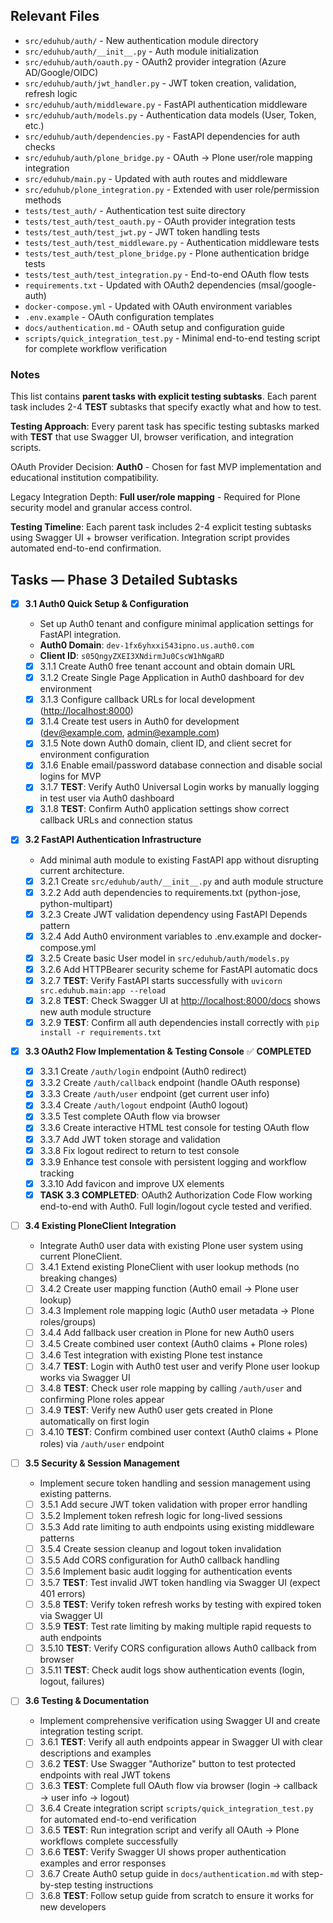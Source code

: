## Relevant Files

- `src/eduhub/auth/` - New authentication module directory
- `src/eduhub/auth/__init__.py` - Auth module initialization
- `src/eduhub/auth/oauth.py` - OAuth2 provider integration (Azure AD/Google/OIDC)
- `src/eduhub/auth/jwt_handler.py` - JWT token creation, validation, refresh logic
- `src/eduhub/auth/middleware.py` - FastAPI authentication middleware
- `src/eduhub/auth/models.py` - Authentication data models (User, Token, etc.)
- `src/eduhub/auth/dependencies.py` - FastAPI dependencies for auth checks
- `src/eduhub/auth/plone_bridge.py` - OAuth → Plone user/role mapping integration
- `src/eduhub/main.py` - Updated with auth routes and middleware
- `src/eduhub/plone_integration.py` - Extended with user role/permission methods
- `tests/test_auth/` - Authentication test suite directory
- `tests/test_auth/test_oauth.py` - OAuth provider integration tests
- `tests/test_auth/test_jwt.py` - JWT token handling tests
- `tests/test_auth/test_middleware.py` - Authentication middleware tests
- `tests/test_auth/test_plone_bridge.py` - Plone authentication bridge tests
- `tests/test_auth/test_integration.py` - End-to-end OAuth flow tests
- `requirements.txt` - Updated with OAuth2 dependencies (msal/google-auth)
- `docker-compose.yml` - Updated with OAuth environment variables
- `.env.example` - OAuth configuration templates
- `docs/authentication.md` - OAuth setup and configuration guide
- `scripts/quick_integration_test.py` - Minimal end-to-end testing script for complete workflow verification

### Notes

This list contains **parent tasks with explicit testing subtasks**. Each parent task includes 2-4 **TEST** subtasks that specify exactly what and how to test.

**Testing Approach**: Every parent task has specific testing subtasks marked with **TEST** that use Swagger UI, browser verification, and integration scripts.

OAuth Provider Decision: **Auth0** - Chosen for fast MVP implementation and educational institution compatibility.

Legacy Integration Depth: **Full user/role mapping** - Required for Plone security model and granular access control.

**Testing Timeline**: Each parent task includes 2-4 explicit testing subtasks using Swagger UI + browser verification. Integration script provides automated end-to-end confirmation.

## Tasks — Phase 3 Detailed Subtasks

- [x] **3.1 Auth0 Quick Setup & Configuration**
  - Set up Auth0 tenant and configure minimal application settings for FastAPI integration.
  - **Auth0 Domain**: `dev-1fx6yhxxi543ipno.us.auth0.com`
  - **Client ID**: `s05QngyZXEI3XNdirmJu0CscW1hNgaRD`

  - [x] 3.1.1 Create Auth0 free tenant account and obtain domain URL
  - [x] 3.1.2 Create Single Page Application in Auth0 dashboard for dev environment
  - [x] 3.1.3 Configure callback URLs for local development (<http://localhost:8000>)
  - [x] 3.1.4 Create test users in Auth0 for development (<dev@example.com>, <admin@example.com>)
  - [x] 3.1.5 Note down Auth0 domain, client ID, and client secret for environment configuration
  - [x] 3.1.6 Enable email/password database connection and disable social logins for MVP
  - [x] 3.1.7 **TEST**: Verify Auth0 Universal Login works by manually logging in test user via Auth0 dashboard
  - [x] 3.1.8 **TEST**: Confirm Auth0 application settings show correct callback URLs and connection status

- [x] **3.2 FastAPI Authentication Infrastructure**
  - Add minimal auth module to existing FastAPI app without disrupting current architecture.
  - [x] 3.2.1 Create `src/eduhub/auth/__init__.py` and auth module structure
  - [x] 3.2.2 Add auth dependencies to requirements.txt (python-jose, python-multipart)
  - [x] 3.2.3 Create JWT validation dependency using FastAPI Depends pattern
  - [x] 3.2.4 Add Auth0 environment variables to .env.example and docker-compose.yml
  - [x] 3.2.5 Create basic User model in `src/eduhub/auth/models.py`
  - [x] 3.2.6 Add HTTPBearer security scheme for FastAPI automatic docs
  - [x] 3.2.7 **TEST**: Verify FastAPI starts successfully with `uvicorn src.eduhub.main:app --reload`
  - [x] 3.2.8 **TEST**: Check Swagger UI at <http://localhost:8000/docs> shows new auth module structure
  - [x] 3.2.9 **TEST**: Confirm all auth dependencies install correctly with `pip install -r requirements.txt`

- [x] **3.3 OAuth2 Flow Implementation & Testing Console** ✅ **COMPLETED**
  - [x] 3.3.1 Create `/auth/login` endpoint (Auth0 redirect)
  - [x] 3.3.2 Create `/auth/callback` endpoint (handle OAuth response)
  - [x] 3.3.3 Create `/auth/user` endpoint (get current user info)
  - [x] 3.3.4 Create `/auth/logout` endpoint (Auth0 logout)
  - [x] 3.3.5 Test complete OAuth flow via browser
  - [x] 3.3.6 Create interactive HTML test console for testing OAuth flow
  - [x] 3.3.7 Add JWT token storage and validation
  - [x] 3.3.8 Fix logout redirect to return to test console
  - [x] 3.3.9 Enhance test console with persistent logging and workflow tracking
  - [x] 3.3.10 Add favicon and improve UX elements
  - [x] **TASK 3.3 COMPLETED**: OAuth2 Authorization Code Flow working end-to-end with Auth0. Full login/logout cycle tested and verified.

- [ ] **3.4 Existing PloneClient Integration**
  - Integrate Auth0 user data with existing Plone user system using current PloneClient.
  - [ ] 3.4.1 Extend existing PloneClient with user lookup methods (no breaking changes)
  - [ ] 3.4.2 Create user mapping function (Auth0 email → Plone user lookup)
  - [ ] 3.4.3 Implement role mapping logic (Auth0 user metadata → Plone roles/groups)
  - [ ] 3.4.4 Add fallback user creation in Plone for new Auth0 users
  - [ ] 3.4.5 Create combined user context (Auth0 claims + Plone roles)
  - [ ] 3.4.6 Test integration with existing Plone test instance
  - [ ] 3.4.7 **TEST**: Login with Auth0 test user and verify Plone user lookup works via Swagger UI
  - [ ] 3.4.8 **TEST**: Check user role mapping by calling `/auth/user` and confirming Plone roles appear
  - [ ] 3.4.9 **TEST**: Verify new Auth0 user gets created in Plone automatically on first login
  - [ ] 3.4.10 **TEST**: Confirm combined user context (Auth0 claims + Plone roles) via `/auth/user` endpoint

- [ ] **3.5 Security & Session Management**
  - Implement secure token handling and session management using existing patterns.
  - [ ] 3.5.1 Add secure JWT token validation with proper error handling
  - [ ] 3.5.2 Implement token refresh logic for long-lived sessions
  - [ ] 3.5.3 Add rate limiting to auth endpoints using existing middleware patterns
  - [ ] 3.5.4 Create session cleanup and logout token invalidation
  - [ ] 3.5.5 Add CORS configuration for Auth0 callback handling
  - [ ] 3.5.6 Implement basic audit logging for authentication events
  - [ ] 3.5.7 **TEST**: Test invalid JWT token handling via Swagger UI (expect 401 errors)
  - [ ] 3.5.8 **TEST**: Verify token refresh works by testing with expired token via Swagger UI
  - [ ] 3.5.9 **TEST**: Test rate limiting by making multiple rapid requests to auth endpoints
  - [ ] 3.5.10 **TEST**: Verify CORS configuration allows Auth0 callback from browser
  - [ ] 3.5.11 **TEST**: Check audit logs show authentication events (login, logout, failures)

- [ ] **3.6 Testing & Documentation**
  - Implement comprehensive verification using Swagger UI and create integration testing script.
  - [ ] 3.6.1 **TEST**: Verify all auth endpoints appear in Swagger UI with clear descriptions and examples
  - [ ] 3.6.2 **TEST**: Use Swagger "Authorize" button to test protected endpoints with real JWT tokens
  - [ ] 3.6.3 **TEST**: Complete full OAuth flow via browser (login → callback → user info → logout)
  - [ ] 3.6.4 Create integration script `scripts/quick_integration_test.py` for automated end-to-end verification
  - [ ] 3.6.5 **TEST**: Run integration script and verify all OAuth → Plone workflows complete successfully
  - [ ] 3.6.6 **TEST**: Verify Swagger UI shows proper authentication examples and error responses
  - [ ] 3.6.7 Create Auth0 setup guide in `docs/authentication.md` with step-by-step testing instructions
  - [ ] 3.6.8 **TEST**: Follow setup guide from scratch to ensure it works for new developers
